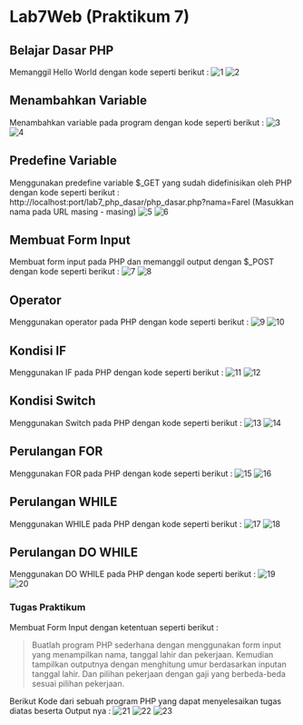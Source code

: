 # Lab7Web (Praktikum 7)

## Belajar Dasar PHP
Memanggil Hello World dengan kode seperti berikut :
![1](screenshots/1.jpg)
![2](screenshots/2.jpg)

## Menambahkan Variable
Menambahkan variable pada program dengan kode seperti berikut :
![3](screenshots/3.jpg)
![4](screenshots/4.jpg)

## Predefine Variable
Menggunakan predefine variable $_GET yang sudah didefinisikan oleh PHP dengan kode seperti berikut :
http://localhost:port/lab7_php_dasar/php_dasar.php?nama=Farel (Masukkan nama pada URL masing - masing)
![5](screenshots/5.jpg)
![6](screenshots/6.jpg)

## Membuat Form Input
Membuat form input pada PHP dan memanggil output dengan $_POST dengan kode seperti berikut :
![7](screenshots/7.jpg)
![8](screenshots/8.jpg)

## Operator
Menggunakan operator pada PHP dengan kode seperti berikut :
![9](screenshots/9.jpg)
![10](screenshots/10.jpg)

## Kondisi IF
Menggunakan IF pada PHP dengan kode seperti berikut :
![11](screenshots/11.jpg)
![12](screenshots/12.jpg)

## Kondisi Switch
Menggunakan Switch pada PHP dengan kode seperti berikut :
![13](screenshots/13.jpg)
![14](screenshots/14.jpg)

## Perulangan FOR
Menggunakan FOR pada PHP dengan kode seperti berikut :
![15](screenshots/15.jpg)
![16](screenshots/16.jpg)

## Perulangan WHILE
Menggunakan WHILE pada PHP dengan kode seperti berikut :
![17](screenshots/17.jpg)
![18](screenshots/18.jpg)

## Perulangan DO WHILE
Menggunakan DO WHILE pada PHP dengan kode seperti berikut :
![19](screenshots/19.jpg)
![20](screenshots/20.jpg)

### Tugas Praktikum
Membuat Form Input dengan ketentuan seperti berikut :
> Buatlah program PHP sederhana dengan menggunakan form input yang menampilkan
> nama, tanggal lahir dan pekerjaan. Kemudian tampilkan outputnya dengan menghitung
> umur berdasarkan inputan tanggal lahir. Dan pilihan pekerjaan dengan gaji yang
> berbeda-beda sesuai pilihan pekerjaan.

Berikut Kode dari sebuah program PHP yang dapat menyelesaikan tugas diatas beserta Output nya :
![21](screenshots/21.jpg)
![22](screenshots/22.jpg)
![23](screenshots/23.jpg)